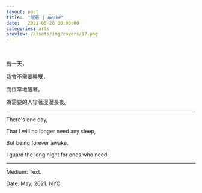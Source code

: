 ```yaml
---
layout: post
title:  "醒著 | Awake"
date:   2021-05-28 00:00:00
categories: arts
preview: /assets/img/covers/17.png
---
```


<br>

有一天，

我會不需要睡眠，

而恆常地醒著。

為需要的人守著漫漫長夜。

---

There's one day,

That I will no longer need any sleep,

But being forever awake.

I guard the long night for ones who need.

---

Medium: Text.

Date: May, 2021. NYC
